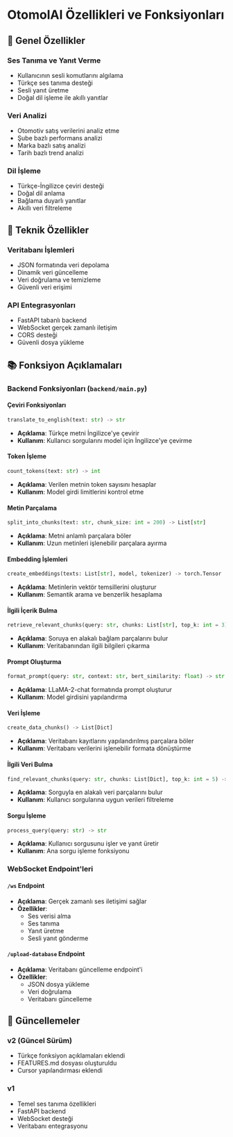 # OtomolAI Özellikleri ve Fonksiyonları

## 🎯 Genel Özellikler

### Ses Tanıma ve Yanıt Verme
- Kullanıcının sesli komutlarını algılama
- Türkçe ses tanıma desteği
- Sesli yanıt üretme
- Doğal dil işleme ile akıllı yanıtlar

### Veri Analizi
- Otomotiv satış verilerini analiz etme
- Şube bazlı performans analizi
- Marka bazlı satış analizi
- Tarih bazlı trend analizi

### Dil İşleme
- Türkçe-İngilizce çeviri desteği
- Doğal dil anlama
- Bağlama duyarlı yanıtlar
- Akıllı veri filtreleme

## 🔧 Teknik Özellikler

### Veritabanı İşlemleri
- JSON formatında veri depolama
- Dinamik veri güncelleme
- Veri doğrulama ve temizleme
- Güvenli veri erişimi

### API Entegrasyonları
- FastAPI tabanlı backend
- WebSocket gerçek zamanlı iletişim
- CORS desteği
- Güvenli dosya yükleme

## 📚 Fonksiyon Açıklamaları

### Backend Fonksiyonları (`backend/main.py`)

#### Çeviri Fonksiyonları
```python
translate_to_english(text: str) -> str
```
- **Açıklama**: Türkçe metni İngilizce'ye çevirir
- **Kullanım**: Kullanıcı sorgularını model için İngilizce'ye çevirme

#### Token İşleme
```python
count_tokens(text: str) -> int
```
- **Açıklama**: Verilen metnin token sayısını hesaplar
- **Kullanım**: Model girdi limitlerini kontrol etme

#### Metin Parçalama
```python
split_into_chunks(text: str, chunk_size: int = 200) -> List[str]
```
- **Açıklama**: Metni anlamlı parçalara böler
- **Kullanım**: Uzun metinleri işlenebilir parçalara ayırma

#### Embedding İşlemleri
```python
create_embeddings(texts: List[str], model, tokenizer) -> torch.Tensor
```
- **Açıklama**: Metinlerin vektör temsillerini oluşturur
- **Kullanım**: Semantik arama ve benzerlik hesaplama

#### İlgili İçerik Bulma
```python
retrieve_relevant_chunks(query: str, chunks: List[str], top_k: int = 3) -> List[str]
```
- **Açıklama**: Soruya en alakalı bağlam parçalarını bulur
- **Kullanım**: Veritabanından ilgili bilgileri çıkarma

#### Prompt Oluşturma
```python
format_prompt(query: str, context: str, bert_similarity: float) -> str
```
- **Açıklama**: LLaMA-2-chat formatında prompt oluşturur
- **Kullanım**: Model girdisini yapılandırma

#### Veri İşleme
```python
create_data_chunks() -> List[Dict]
```
- **Açıklama**: Veritabanı kayıtlarını yapılandırılmış parçalara böler
- **Kullanım**: Veritabanı verilerini işlenebilir formata dönüştürme

#### İlgili Veri Bulma
```python
find_relevant_chunks(query: str, chunks: List[Dict], top_k: int = 5) -> List[str]
```
- **Açıklama**: Sorguyla en alakalı veri parçalarını bulur
- **Kullanım**: Kullanıcı sorgularına uygun verileri filtreleme

#### Sorgu İşleme
```python
process_query(query: str) -> str
```
- **Açıklama**: Kullanıcı sorgusunu işler ve yanıt üretir
- **Kullanım**: Ana sorgu işleme fonksiyonu

### WebSocket Endpoint'leri

#### `/ws` Endpoint
- **Açıklama**: Gerçek zamanlı ses iletişimi sağlar
- **Özellikler**:
  - Ses verisi alma
  - Ses tanıma
  - Yanıt üretme
  - Sesli yanıt gönderme

#### `/upload-database` Endpoint
- **Açıklama**: Veritabanı güncelleme endpoint'i
- **Özellikler**:
  - JSON dosya yükleme
  - Veri doğrulama
  - Veritabanı güncelleme

## 🔄 Güncellemeler

### v2 (Güncel Sürüm)
- Türkçe fonksiyon açıklamaları eklendi
- FEATURES.md dosyası oluşturuldu
- Cursor yapılandırması eklendi

### v1
- Temel ses tanıma özellikleri
- FastAPI backend
- WebSocket desteği
- Veritabanı entegrasyonu 
